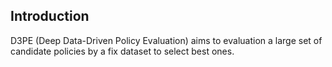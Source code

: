 ## Introduction
D3PE (Deep Data-Driven Policy Evaluation) aims to evaluation a large set of candidate policies by a fix dataset to select best ones.